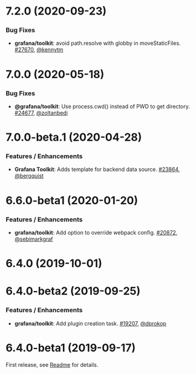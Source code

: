 # 7.2.0 (2020-09-23)

### Bug Fixes
- **grafana/toolkit**: avoid path.resolve with globby in moveStaticFiles. [#27670](https://github.com/Fenrislol/grafana/pull/27670), [@kennytm](https://github.com/kennytm)

# 7.0.0 (2020-05-18)

### Bug Fixes

- **@grafana/toolkit**: Use process.cwd() instead of PWD to get directory. [#24677](https://github.com/Fenrislol/grafana/pull/24677), [@zoltanbedi](https://github.com/zoltanbedi)

# 7.0.0-beta.1 (2020-04-28)

### Features / Enhancements
- **Grafana Toolkit**: Adds template for backend data source. [#23864](https://github.com/Fenrislol/grafana/pull/23864), [@bergquist](https://github.com/bergquist)

# 6.6.0-beta1 (2020-01-20)

### Features / Enhancements
- **grafana/toolkit**: Add option to override webpack config. [#20872](https://github.com/Fenrislol/grafana/pull/20872), [@sebimarkgraf](https://github.com/sebimarkgraf)

# 6.4.0 (2019-10-01)

# 6.4.0-beta2 (2019-09-25)

### Features / Enhancements
- **grafana/toolkit**: Add plugin creation task. [#19207](https://github.com/Fenrislol/grafana/pull/19207), [@dprokop](https://github.com/dprokop)

# 6.4.0-beta1 (2019-09-17)
First release, see [Readme](https://github.com/Fenrislol/grafana/blob/v6.4.0-beta1/packages/grafana-toolkit/README.md) for details.
